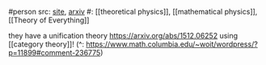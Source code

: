 #person 
src: [site](http://www.markovojinovic.com), [arxiv](https://arxiv.org/a/vojinovic_m_1.html) 
#: [[theoretical physics]], [[mathematical physics]], [[Theory of Everything]] 


they have a unification theory https://arxiv.org/abs/1512.06252 using [[category theory]]! (^: https://www.math.columbia.edu/~woit/wordpress/?p=11899#comment-236775)

